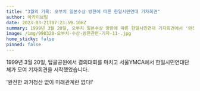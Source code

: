 ```yaml
---
title: "3월의 기록: 오부치 일본수상 방한에 따른 한일시민연대 기자회견"
author: 아카이브팀
date: 2023-03-21T07:23:59.106Z
summary: 1999년 3월 20일, 오부치 일본수상 방한에 따른 한일시민연대 기자회견에서 '완전한 과거청산 없이 미래관계란 없다'를 외치다!
image: /img/990320-오부치-수상-방한관련-기자-11-.jpg
home_sticky: false
pinned: false
---
```

1999년 3월 20일, 탑골공원에서 결의대회를 마치고 서울YMCA에서 한일시민연대단체가 모여 기자회견을 시작했었습니다.

'완전한 과거청산 없이 미래관계란 없다!'